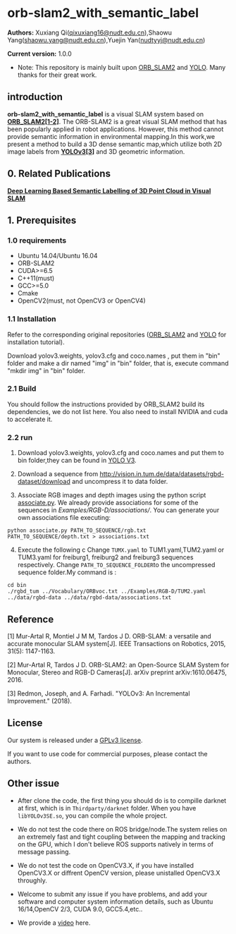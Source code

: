 
# orb-slam2_with_semantic_label

**Authors:** Xuxiang Qi(qixuxiang16@nudt.edu.cn),Shaowu Yang(shaowu.yang@nudt.edu.cn),Yuejin Yan(nudtyyj@nudt.edu.cn)

**Current version:** 1.0.0

* Note: This repository is mainly built upon [ORB_SLAM2](https://github.com/raulmur/ORB_SLAM2) and [YOLO](https://github.com/pjreddie/darknet/). Many thanks for their great work.

## introduction

**orb-slam2_with_semantic_label** is a  visual SLAM system based on  **[ORB_SLAM2[1-2]](https://github.com/raulmur/ORB_SLAM2)**.
The ORB-SLAM2 is a great visual SLAM method that has been popularly applied in  robot applications. However, this method cannot provide semantic information in environmental mapping.In this work,we present a method to build a 3D dense semantic map,which utilize both 2D image labels from **[YOLOv3[3]](https://github.com/qixuxiang/YOLOv3_SpringEdition)** and 3D geometric information.




## 0. Related Publications

**[Deep Learning Based Semantic Labelling of 3D Point Cloud in Visual SLAM](https://www.researchgate.net/publication/328005677_Deep_Learning_Based_Semantic_Labelling_of_3D_Point_Cloud_in_Visual_SLAM)**


## 1. Prerequisites

### 1.0 requirements
  * Ubuntu 14.04/Ubuntu 16.04
  * ORB-SLAM2 
  * CUDA>=6.5
  * C++11(must)
  * GCC>=5.0
  * Cmake
  * OpenCV2(must, not OpenCV3 or OpenCV4)


### 1.1 Installation

Refer to the corresponding original repositories ([ORB_SLAM2](https://github.com/raulmur/ORB_SLAM2) and [YOLO](https://github.com/qixuxiang/YOLOv3_SpringEdition) for installation tutorial).

Download yolov3.weights, yolov3.cfg and coco.names , put them in "bin" folder
and make a dir named "img" in  "bin" folder, that is, execute command "mkdir img" in "bin" folder.

### 2.1 Build 

You should follow the instructions provided by ORB_SLAM2 build its dependencies, we do not list here.
You also need to install NVIDIA and cuda to accelerate it.


### 2.2 run 
1. Download  yolov3.weights, yolov3.cfg and coco.names and put them to bin folder,they can be found in [YOLO V3](https://github.com/qixuxiang/YOLOv3_SpringEdition).

2. Download a sequence from http://vision.in.tum.de/data/datasets/rgbd-dataset/download and uncompress it to data folder.
3. Associate RGB images and depth images using the python script [associate.py](http://vision.in.tum.de/data/datasets/rgbd-dataset/tools). We already provide associations for some of the sequences in *Examples/RGB-D/associations/*. You can generate your own associations file executing:

  ```
  python associate.py PATH_TO_SEQUENCE/rgb.txt PATH_TO_SEQUENCE/depth.txt > associations.txt
  ```


4. Execute the following c Change `TUMX.yaml` to TUM1.yaml,TUM2.yaml or TUM3.yaml for freiburg1, freiburg2 and freiburg3 sequences respectively. Change `PATH_TO_SEQUENCE_FOLDER`to the uncompressed sequence folder.My command is :

```
cd bin
./rgbd_tum ../Vocabulary/ORBvoc.txt ../Examples/RGB-D/TUM2.yaml ../data/rgbd-data ../data/rgbd-data/associations.txt

```

## Reference
[1] Mur-Artal R, Montiel J M M, Tardos J D. ORB-SLAM: a versatile and accurate monocular SLAM system[J]. IEEE Transactions on Robotics, 2015, 31(5): 1147-1163.

[2] Mur-Artal R, Tardos J D. ORB-SLAM2: an Open-Source SLAM System for Monocular, Stereo and RGB-D Cameras[J]. arXiv preprint arXiv:1610.06475, 2016.

[3] Redmon, Joseph, and A. Farhadi. "YOLOv3: An Incremental Improvement." (2018).

## License
Our system is released under a [GPLv3 license](https://github.com/qixuxiang/orb-slam2_with_semantic_label/blob/master/License-gpl.txt).

If you want to use code for commercial purposes, please contact the authors.

## Other issue
- After clone the code, the first thing you should do is to  compille darknet at first, which is in `Thirdparty/darknet` folder. When you have `libYOLOv3SE.so`, you can compile the whole project.
- We do not test the code there on ROS bridge/node.The system relies on an extremely fast and tight coupling between the mapping and tracking on the GPU, which I don't believe ROS supports natively in terms of message passing.
- We do not test the code on OpenCV3.X, if you have installed OpenCV3.X or diffrent OpenCV version, please unistalled OpenCV3.X throughly.
- Welcome to submit any issue if you have problems, and add your software and computer system information details, such as Ubuntu 16/14,OpenCV 2/3, CUDA 9.0, GCC5.4,etc..

- We provide a [video](http://v.youku.com/v_show/id_XMzYyOTMyODM2OA==.html?spm=a2h3j.8428770.3416059.1) here.
